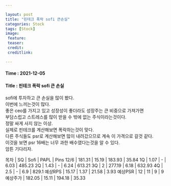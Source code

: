 ```yaml
---

layout: post
title: "핀테크 폭락 sofi 큰손실"
categories: Stock
tags: [Stock]
image:
 feature: 
 teaser: 
 credit:
 creditlink:

---
```


#### Time : 2021-12-05
#### Title : 핀테크 폭락 sofi 큰 손실

sofi에 투자하고 큰 손실을 많이 봤다.<br>
이번에 느끼는것이 많다.<br>
좋은 ceo를 가지고 있고 성장성이 좋더라도 성장주는 큰 비중으로 가져가면 <br>
부담스럽고 스트레스를 많이 받을 수 밖에 없는 주식이라는것이다.<br>
정말 싸게 사지 않는 이상.<br>
실제로 핀테크를 계산해보면 폭락하는것이 맞다.<br>
다른 주식들도 psr로 계산해보면 많이 내려갔으므로 계속 이 가격으로 갈것 같다.<br>
이것을 보면 psr 16배는 너무 과한 배수였다는것을 알 수 있다.<br>
암튼 기다리자.<br>

목차     | SQ        | Sofi      | PAPL     | Pins
12/6    | 181.31    | 15.19     | 183.93   | 35.84
1Q      | 1.07      | -         | 6.03     | 485.23
2Q	    | 1.43      | -         | 6.24     | 613.21
3Q	    | 2         | 277.19    | 6.18     | 632.93
4Q	    | 2.5       | -         | 6.9      | 829.1
예상RPS	 | 15.17     | 1.37 	 | 21.58	| 3.93
예상PSR	 | 12        | 11        | 9        | 9
예상주가  | 182.05    |	15.11     |	194.18   | 35.33





